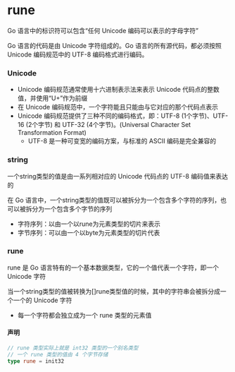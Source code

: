 # rune

Go 语言中的标识符可以包含“任何 Unicode 编码可以表示的字母字符”

Go 语言的代码是由 Unicode 字符组成的。Go 语言的所有源代码，都必须按照 Unicode 编码规范中的 UTF-8 编码格式进行编码。



### Unicode
* Unicode 编码规范通常使用十六进制表示法来表示 Unicode 代码点的整数值，并使用“U+”作为前缀
* 在 Unicode 编码规范中，一个字符能且只能由与它对应的那个代码点表示
* Unicode 编码规范提供了三种不同的编码格式，即：UTF-8 (1个字节)、UTF-16 (2个字节) 和 UTF-32 (4个字节)。(Universal Character Set Transformation Format)
  * UTF-8 是一种可变宽的编码方案，与标准的 ASCII 编码是完全兼容的



### string
一个string类型的值是由一系列相对应的 Unicode 代码点的 UTF-8 编码值来表达的

在 Go 语言中，一个string类型的值既可以被拆分为一个包含多个字符的序列，也可以被拆分为一个包含多个字节的序列
* 字符序列：以由一个以rune为元素类型的切片来表示
* 字节序列：可以由一个以byte为元素类型的切片代表


### rune
rune 是 Go 语言特有的一个基本数据类型，它的一个值代表一个字符，即一个 Unicode 字符

当一个string类型的值被转换为[]rune类型值的时候，其中的字符串会被拆分成一个一个的 Unicode 字符
* 每一个字符都会独立成为一个 rune 类型的元素值

#### 声明
```go
// rune 类型实际上就是 int32 类型的一个别名类型
// 一个 rune 类型的值由 4 个字节存储
type rune = init32
```







